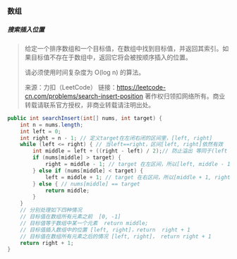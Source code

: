 ### 数组

##### 搜索插入位置 

>给定一个排序数组和一个目标值，在数组中找到目标值，并返回其索引。如果目标值不存在于数组中，返回它将会被按顺序插入的位置。
>
>请必须使用时间复杂度为 O(log n) 的算法。
>
>来源：力扣（LeetCode）
>链接：https://leetcode-cn.com/problems/search-insert-position
>著作权归领扣网络所有。商业转载请联系官方授权，非商业转载请注明出处。

```java
public int searchInsert(int[] nums, int target) {
    int n = nums.length;
    int left = 0;
    int right = n - 1; // 定义target在左闭右闭的区间里，[left, right] 
    while (left <= right) { // 当left==right，区间[left, right]依然有效
        int middle = left + ((right - left) / 2);// 防止溢出 等同于(left + right)/2
        if (nums[middle] > target) {
            right = middle - 1; // target 在左区间，所以[left, middle - 1]
        } else if (nums[middle] < target) {
            left = middle + 1; // target 在右区间，所以[middle + 1, right]
        } else { // nums[middle] == target
            return middle;
        }
    }
    // 分别处理如下四种情况
    // 目标值在数组所有元素之前  [0, -1]
    // 目标值等于数组中某一个元素  return middle;
    // 目标值插入数组中的位置 [left, right]，return  right + 1
    // 目标值在数组所有元素之后的情况 [left, right]， return right + 1
    return right + 1;
}
```



